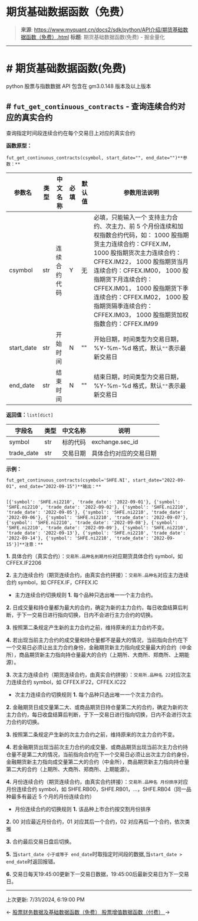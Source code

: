 # 期货基础数据函数（免费）

> **来源**: https://www.myquant.cn/docs2/sdk/python/API介绍/期货基础数据函数（免费）.html
> **标题**: 期货基础数据函数(免费) - 掘金量化

---

# # 期货基础数据函数(免费)

python 股票与指数数据 API 包含在 gm3.0.148 版本及以上版本

## # `fut_get_continuous_contracts` \- 查询连续合约对应的真实合约

查询指定时间段连续合约在每个交易日上对应的真实合约

**函数原型：**
    
    
    fut_get_continuous_contracts(csymbol, start_date="", end_date="")**参数：**

参数名 | 类型 | 中文名称 | 必填 | 默认值 | 参数用法说明  
---|---|---|---|---|---  
csymbol | str | 连续合约代码 | Y | 无 | 必填，只能输入一个 支持主力合约、次主力、前 5 个月份连续和加权指数合约代码，如： 1000 股指期货主力连续合约：CFFEX.IM， 1000 股指期货次主力连续合约：CFFEX.IM22， 1000 股指期货当月连续合约：CFFEX.IM00， 1000 股指期货下月连续合约：CFFEX.IM01， 1000 股指期货下季连续合约：CFFEX.IM02， 1000 股指期货隔季连续合约：CFFEX.IM03， 1000 股指期货加权指数合约：CFFEX.IM99  
start_date | str | 开始时间 | N | "" | 开始日期，时间类型为交易日期，%Y-%m-%d 格式，默认`""`表示最新交易日  
end_date | str | 结束时间 | N | "" | 结束日期，时间类型为交易日期，%Y-%m-%d 格式，默认`""`表示最新交易日  
  
**返回值：**`list[dict]`

字段名 | 类型 | 中文名称 | 说明  
---|---|---|---  
symbol | str | 标的代码 | exchange.sec_id  
trade_date | str | 交易日期 | 具体合约对应的交易日期  
  
**示例：**
    
    
    fut_get_continuous_contracts(csymbol='SHFE.NI', start_date="2022-09-01", end_date="2022-09-15")**输出：**
    
    
    [{'symbol': 'SHFE.ni2210', 'trade_date': '2022-09-01'}, {'symbol': 'SHFE.ni2210', 'trade_date': '2022-09-02'}, {'symbol': 'SHFE.ni2210', 'trade_date': '2022-09-05'}, {'symbol': 'SHFE.ni2210', 'trade_date': '2022-09-06'}, {'symbol': 'SHFE.ni2210', 'trade_date': '2022-09-07'}, {'symbol': 'SHFE.ni2210', 'trade_date': '2022-09-08'}, {'symbol': 'SHFE.ni2210', 'trade_date': '2022-09-09'}, {'symbol': 'SHFE.ni2210', 'trade_date': '2022-09-13'}, {'symbol': 'SHFE.ni2210', 'trade_date': '2022-09-14'}, {'symbol': 'SHFE.ni2210', 'trade_date': '2022-09-15'}]**注意：**

**1.** 具体合约（真实合约）：`交易所.品种名到期月份`对应期货具体合约 symbol，如 CFFEX.IF2206

**2.** 主力连续合约（期货连续合约，由真实合约拼接）：`交易所.品种名`对应主力连续合约 symbol，如 CFFEX.IF，CFFEX.IC

  * 主力连续合约切换规则 **1.** 每个品种只选出唯一一个主力合约。

**2.** 日成交量和持仓量都为最大的合约，确定为新的主力合约，每日收盘结算后判断，于下一交易日进行指向切换，日内不会进行主力合约的切换。

**3.** 按照第二条规定产生新的主力合约之前，维持原来的主力合约不变。

**4.** 若出现当前主力合约的成交量和持仓量都不是最大的情况，当前指向合约在下一个交易日必须让出主力合约身份，金融期货新主力指向成交量最大的合约（中金所），商品期货新主力指向持仓量最大的合约（上期所、大商所、郑商所、上期能源）。

**3.** 次主力连续合约（期货连续合约，由真实合约拼接）：`交易所.品种名 22`对应次主力连续合约 symbol，如 CFFEX.IF22，CFFEX.IC22

  * 次主力连续合约切换规则 **1.** 每个品种只选出唯一一个次主力合约。

**2.** 金融期货日成交量第二大、或商品期货日持仓量第二大的合约，确定为新的次主力合约，每日收盘结算后判断，于下一交易日进行指向切换，日内不会进行次主力合约的切换。

**3.** 按照第二条规定产生新的次主力合约之前，维持原来的次主力合约不变。

**4.** 若金融期货出现当前次主力合约的成交量、或商品期货出现当前次主力合约持仓量不是第二大的情况，当前指向合约在下一个交易日必须让出次主力合约身份，金融期货新主力指向成交量第二大的合约（中金所），商品期货新主力指向持仓量第二大的合约（上期所、大商所、郑商所、上期能源）。

**4.** 月份连续合约（期货连续合约，由真实合约拼接）：`交易所.品种名 月份排序`对应月份连续合约 symbol，如 SHFE.RB00，SHFE.RB01，...，SHFE.RB04（同一品种最多有最近 5 个月的月份连续合约）

  * 月份连续合约的切换规则 **1.** 该品种上市合约按交割月份排序

**2.** 00 对应最近月份合约，01 对应其后一个合约，02 对应再后一个合约，依次类推

**3.** 合约最后交易日盘后切换。

**5.** 当`start_date 小于或等于 end_date`时取指定时间段的数据,当`start_date > end_date`时返回报错。

**6.** 交易日每天19:45:00更新下一交易日数据，19:45:00后最新交易日为下一交易日。

* * *

上次更新: 7/31/2024, 6:19:00 PM

← [ 股票财务数据及基础数据函数（免费） ](/docs2/sdk/python/API介绍/股票财务数据及基础数据函数（免费）.html) [ 股票增值数据函数（付费） ](/docs2/sdk/python/API介绍/股票增值数据函数（付费）.html) → 

